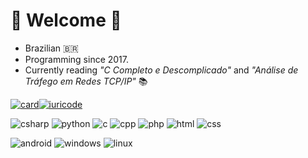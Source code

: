 # 🐊 Welcome 🐊

- Brazilian 🇧🇷
- Programming since 2017.
- Currently reading *"C Completo e Descomplicado"* and *"Análise de Tráfego em Redes TCP/IP"* 📚

[![card](https://github-readme-stats.vercel.app/api?username=RenatoMCR&theme=radical&show_icons=true)](https://github.com/RenatoMCR/)[![iuricode](https://github-readme-stats.vercel.app/api/top-langs/?username=RenatoMCR&hide=html&layout=compact&theme=radical)](https://github.com/RenatoMCR/)

![csharp](https://img.shields.io/badge/C%23-239120?style=for-the-badge&logo=c-sharp&logoColor=white)
![python](https://img.shields.io/badge/Python-3776AB?style=for-the-badge&logo=python&logoColor=white)
![c](https://img.shields.io/badge/C-00599C?style=for-the-badge&logo=c&logoColor=white)
![cpp](https://img.shields.io/badge/C%2B%2B-00599C?style=for-the-badge&logo=c%2B%2B&logoColor=white)
![php](https://img.shields.io/badge/PHP-777BB4?style=for-the-badge&logo=php&logoColor=white)
![html](https://img.shields.io/badge/HTML5-E34F26?style=for-the-badge&logo=html5&logoColor=white)
![css](https://img.shields.io/badge/CSS3-1572B6?style=for-the-badge&logo=css3&logoColor=white)

![android](https://img.shields.io/badge/Android-3DDC84?style=for-the-badge&logo=android&logoColor=white) 
![windows](https://img.shields.io/badge/Windows-0078D6?style=for-the-badge&logo=windows&logoColor=white) 
![linux](https://img.shields.io/badge/Linux-E34F26?style=for-the-badge&logo=linux&logoColor=black)

